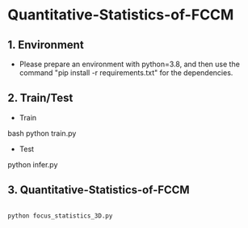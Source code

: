 # Quantitative-Statistics-of-FCCM
## 1. Environment

- Please prepare an environment with python=3.8, and then use the command "pip install -r requirements.txt" for the dependencies.

## 2. Train/Test

- Train

bash
python train.py

- Test

python infer.py

## 3. Quantitative-Statistics-of-FCCM

```bash

python focus_statistics_3D.py
